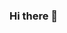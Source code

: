 ### Hi there 👋

<!--
**Shammapraveen/Shammapraveen** is a ✨ _special_ ✨ repository because its `README.md` (this file) appears on your GitHub profile.

Here are some ideas to get you started:

- 🔭 I’m currently working on Android Project.
- 🌱 I’m currently learning Android and Java.
- 👯 I’m looking to collaborate on Java and Android Projects.
- 💬 Ask me about Java,Python,Android.
- 📫 How to reach me: Contact me through Linkedin or through Gmail(sammaghs2016@gmail.com)
- 😄 Pronouns: She/Her
-->
